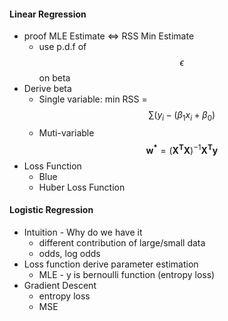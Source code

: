 #### Linear Regression

* proof MLE Estimate &lt;=&gt; RSS Min Estimate
  * use p.d.f of $$\epsilon$$ on beta
* Derive beta
  * Single variable: min RSS = $$\sum (y_i - (\beta_1 x_i + \beta_0)$$
  * Muti-variable $$\mathbf{w^*} = (\mathbf{X^T X})^{-1} \mathbf{X^T y} $$
* Loss Function
  * Blue
  * Huber Loss Function

#### Logistic Regression

* Intuition - Why do we have it
  * different contribution of large/small data 
  * odds, log odds
* Loss function derive parameter estimation
  * MLE - y is bernoulli function \(entropy loss\)
* Gradient Descent
  * entropy loss
  * MSE



